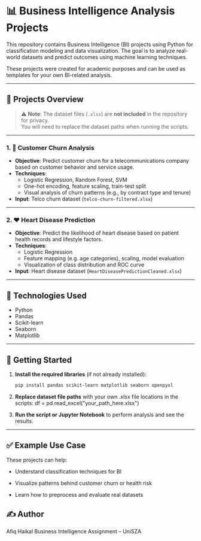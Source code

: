 # 📊 Business Intelligence Analysis Projects

This repository contains Business Intelligence (BI) projects using Python for classification modeling and data visualization. The goal is to analyze real-world datasets and predict outcomes using machine learning techniques.

These projects were created for academic purposes and can be used as templates for your own BI-related analysis.

---

## 📁 Projects Overview

> ⚠️ **Note**: The dataset files (`.xlsx`) are **not included** in the repository for privacy.  
> You will need to replace the dataset paths when running the scripts.

---

### 1. 🧾 Customer Churn Analysis

- **Objective**: Predict customer churn for a telecommunications company based on customer behavior and service usage.
- **Techniques**:
  - Logistic Regression, Random Forest, SVM
  - One-hot encoding, feature scaling, train-test split
  - Visual analysis of churn patterns (e.g., by contract type and tenure)
- **Input**: Telco churn dataset (`telco-churn-filtered.xlsx`)

---

### 2. ❤️ Heart Disease Prediction

- **Objective**: Predict the likelihood of heart disease based on patient health records and lifestyle factors.
- **Techniques**:
  - Logistic Regression
  - Feature mapping (e.g. age categories), scaling, model evaluation
  - Visualization of class distribution and ROC curve
- **Input**: Heart disease dataset (`HeartDiseasePredictionCleaned.xlsx`)

---

## 🧰 Technologies Used

- Python
- Pandas
- Scikit-learn
- Seaborn
- Matplotlib

---

## 🏁 Getting Started

1. **Install the required libraries** (if not already installed):

   ```bash
   pip install pandas scikit-learn matplotlib seaborn openpyxl
2. **Replace dataset file paths** with your own .xlsx file locations in the scripts:
df = pd.read_excel("your_path_here.xlsx")
3. **Run the script or Jupyter Notebook** to perform analysis and see the results.

---

## ✅ Example Use Case

These projects can help:

- Understand classification techniques for BI

- Visualize patterns behind customer churn or health risk

- Learn how to preprocess and evaluate real datasets

## ✍️ Author

Afiq Haikal
Business Intelligence Assignment – UniSZA
